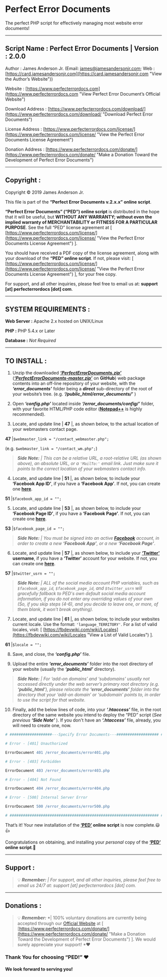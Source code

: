 Perfect Error Documents
=======================================================================

The perfect PHP script for effectively managing most website error documents!

-----------------------------------------------------------------------
Script Name : Perfect Error Documents | Version : 2.0.0
-----------------------------------------------------------------------

Author : James Anderson Jr. (Email: [james@jamesandersonjr.com](https://www.jamesandersonjr.com/contact-james.php "Contact the Author via Email"); Web : [https://card.jamesandersonjr.com](https://card.jamesandersonjr.com "View the Author’s Website"))

Website : [https://www.perfecterrordocs.com](https://www.perfecterrordocs.com "View Perfect Error Document’s &#010;Official Website")

Download Address : [https://www.perfecterrordocs.com/download/](https://www.perfecterrordocs.com/download/ "Download Perfect Error Documents")

License Address : [https://www.perfecterrordocs.com/license/](https://www.perfecterrordocs.com/license/ "View the Perfect Error Documents &#010;License Agreement")

Donation Address : [https://www.perfecterrordocs.com/donate/](https://www.perfecterrordocs.com/donate/ "Make a Donation Toward the Development &#010;of Perfect Error Documents")

-----------------------------------------------------------------------
Copyright :
-----------------------------------------------------------------------

Copyright © 2019 James Anderson Jr.

This file is part of the **“Perfect Error Documents v.2.x.x” online script**.

**“Perfect Error Documents” (“PED”) online script** is distributed in the hope that it will be useful, but **WITHOUT ANY WARRANTY; without even the implied warranty of MERCHANTABILITY or FITNESS FOR A PARTICULAR PURPOSE**. See the full “PED” license agreement at [ [https://www.perfecterrordocs.com/license/](https://www.perfecterrordocs.com/license/ "View the Perfect Error Documents &#010;License Agreement") ].

You should have received a PDF copy of the license agreement, along with your download of the **“PED” online script**. If not, please visit: [ [https://www.perfecterrordocs.com/license/](https://www.perfecterrordocs.com/license/ "View the Perfect Error Documents &#010;License Agreement") ], for your free copy.

For support, and all other inquiries, please feel free to email us at: **support [at] perfecterrordocs [dot] com**.

-----------------------------------------------------------------------
SYSTEM REQUIREMENTS :
-----------------------------------------------------------------------

**Web Server :** Apache 2.x hosted on UNIX/Linux

**PHP :** PHP 5.4.x or Later

**Database :** *Not Required*

-----------------------------------------------------------------------
TO INSTALL :
-----------------------------------------------------------------------

 1.	Unzip the downloaded [***‘PerfectErrorDocuments.zip’***](https://www.perfecterrordocs.com/download/ "Download the ‘PerfectErrorDocuments.zip’ &#010; Web Package From PED’s Official Website") ([***‘PerfectErrorDocuments-master.zip’***](https://github.com/JamesAndersonJr/PerfectErrorDocuments/archive/master.zip "Download the ‘PerfectErrorDocuments-master.zip’ &#010; Web Package Directly From GitHub") on **GitHub**) 
web package contents into an off-line repository of your website, with the ***‘error_documents’*** folder being a ***direct*** sub-directory of the root of your website’s tree.
(e.g. ***‘/public_html/error_documents/’*** )

 2. Open ***‘config.php’*** located inside ***‘/error_documents/config/’*** folder, with your favorite HTML/PHP code editor ([**Notepad++**](https://notepad-plus-plus.org "Get Notepad++") is highly recommended).

 3. Locate, and update line | **47** |, as shown below, to the actual location of your webmasters contact page.

 **47** |`$webmaster_link = "/contact_webmaster.php";`

  (e.g. `$webmaster_link = "/contact_wm.php";`)

  >***Side Note:*** *| This can be a relative URL, a root-relative URL (as shown above), an absolute URL, or a `'MailTo:'` email link. Just make sure it points to the correct location of your webmasters contact info.*

 4. Locate, and update line | **51** |, as shown below, to include your **‘Facebook App ID’**, if you have a **‘Facebook App’**. If not, you can create one [**here**](https://developers.facebook.com "Create a Facebook App").

 **51** |`$facebook_app_id = "";`

 5. Locate, and update line | **53** |, as shown below, to include your **‘Facebook Page ID’**, if you have a **‘Facebook Page’**. If not, you can create one [**here**](https://www.facebook.com/pages/creation/ "Create a Facebook Page").

 **53** |`$facebook_page_id = "";`

 >***Side Note:*** *| You must be signed into an active [**Facebook**](https://www.facebook.com "Go to Facebook") account, in order to create a new **‘Facebook App’**, or a new* ***‘Facebook Page’***.

 6. Locate, and update line | **57** |, as shown below, to include your **[‘Twitter’](https://twitter.com "Visit Twitter") username**, if you have a **‘Twitter’** account for your website. If not, you can create one [**here**](https://twitter.com/signup "Create a Twitter Account").

 **57** |`$twitter_usrn = "";`

 >***Side Note:*** *| ALL of the social media account PHP variables, such as `$facebook_app_id`, `$facebook_page_id`, and `$twitter_usrn` will gracefully fallback to PED's own default social media account information, if you do not enter any overriding values of your own (So, if you skip steps (4-6), and you decide to leave one, or more, of them blank, it won't break anything).*

 7. Locate, and update line | **61** |, as shown below, to include your websites current locale. Use the format: `'language_TERRITORY'`. For a list of valid locales, visit:
[ [https://fbdevwiki.com/wiki/Locales](https://fbdevwiki.com/wiki/Locales "View a List of Valid Locales") ].

  **61** |`$locale = "";`

 8. Save, and close, the ***‘config.php’*** file.

 9. Upload the entire ***‘error_documents’*** folder into the root directory of your website (usually the ***‘public_html’*** directory).

 >***Side Note:*** *| For ‘add-on domains’ and ‘subdomains’ usually not accessed directly under the web server’s primary root directory (e.g. **‘public_html’**), please relocate the **‘error_documents’** folder into the directory that your ‘add-on domain’ or ‘subdomain’ points to, in order to use the script for that website.*

 10. Finally, add the below lines of code, into your ***‘.htaccess’*** file, in the root directory of the same website you intend to deploy the “PED” script (*See previous **‘Side Note’*** ). If you don't have an ***‘.htaccess’*** file, already, you will need to create one, now.

```apache
# ###################---Specify Error Documents---################### #

# Error - [401] Unauthorized

ErrorDocument 401 /error_documents/error401.php

# Error - [403] Forbidden

ErrorDocument 403 /error_documents/error403.php

# Error - [404] Not Found

ErrorDocument 404 /error_documents/error404.php

# Error - [500] Internal Server Error

ErrorDocument 500 /error_documents/error500.php

# ################################################################### #
```

That’s it! Your new installation of the **[‘PED’](https://www.perfecterrordocs.com "View Perfect Error Document’s &#010;Official Website") online script** is now complete.&#128515;&#128077;

Congratulations on obtaining, and installing your *personal* copy of the **[‘PED’](https://www.perfecterrordocs.com "View Perfect Error Document’s &#010;Official Website") online script**.&#128079;

-----------------------------------------------------------------------
Support :
-----------------------------------------------------------------------

>&#128161; ***Remember:*** *| For support, and all other inquiries, please feel free to email us 24/7 at: support&nbsp;[at]&nbsp;perfecterrordocs&nbsp;[dot]&nbsp;com.*

-----------------------------------------------------------------------
Donations :
-----------------------------------------------------------------------

>&#128161; ***Remember:*** *|  100% voluntary donations are currently being accepted through our [Official Website](https://www.perfecterrordocs.com/ "View Perfect Error Document’s &#010;Official Website") at [ [https://www.perfecterrordocs.com/donate/](https://www.perfecterrordocs.com/donate/ "Make a Donation Toward the Development &#010;of Perfect Error Documents") ]. We would surely appreciate your support! *&#10084;

### Thank You for choosing “PED!” &#10084;
#### We look forward to serving you!
